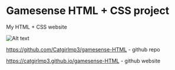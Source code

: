 # Gamesense HTML + CSS project


My HTML + CSS website 

![Alt text](https://mir-s3-cdn-cf.behance.net/project_modules/1400_opt_1/2272fc173780691.6495bfcc82876.jpeg)

https://github.com/Catgirlmp3/gamesense-HTML - github repo

https://catgirlmp3.github.io/gamesense-HTML - github website

